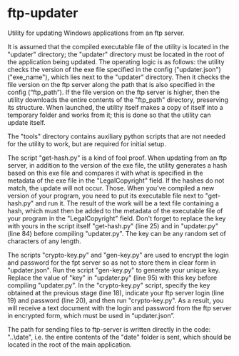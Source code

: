 # ftp-updater
Utility for updating Windows applications from an ftp server.

It is assumed that the compiled executable file of the utility is located in the "updater" directory; the "updater" directory must be located in the root of the application being updated. 
The operating logic is as follows: the utility checks the version of the exe file specified in the config ("updater.json") ("exe_name"), which lies next to the "updater" directory. Then it checks the file version on the ftp server along the path that is also specified in the config (“ftp_path”). If the file version on the ftp server is higher, then the utility downloads the entire contents of the "ftp_path" directory, preserving its structure. 
When launched, the utility itself makes a copy of itself into a temporary folder and works from it; this is done so that the utility can update itself.

The "tools" directory contains auxiliary python scripts that are not needed for the utility to work, but are required for initial setup.

The script "get-hash.py" is a kind of fool proof. When updating from an ftp server, in addition to the version of the exe file, the utility generates a hash based on this exe file and compares it with what is specified in the metadata of the exe file in the "LegalCopyright" field. If the hashes do not match, the update will not occur. Those. When you've compiled a new version of your program, you need to put its executable file next to "get-hash.py" and run it. The result of the work will be a text file containing a hash, which must then be added to the metadata of the executable file of your program in the "LegalCopyright" field. Don't forget to replace the key with yours in the script itself "get-hash.py" (line 25) and in "updater.py" (line 84) before compiling "updater.py". The key can be any random set of characters of any length.

The scripts "crypto-key.py" and "gen-key.py" are used to encrypt the login and password for the fpt server so as not to store them in clear form in "updater.json".
Run the script "gen-key.py" to generate your unique key. Replace the value of "key" in "updater.py" (line 95) with this key before compiling "updater.py". In the "crypto-key.py" script, specify the key obtained at the previous stage (line 18), indicate your ftp server login (line 19) and password (line 20), and then run "crypto-key.py". As a result, you will receive a text document with the login and password from the ftp server in encrypted form, which must be used in “updater.json”.

The path for sending files to ftp-server is written directly in the code: "..\\date", i.e. the entire contents of the "date" folder is sent, which should be located in the root of the main application.
